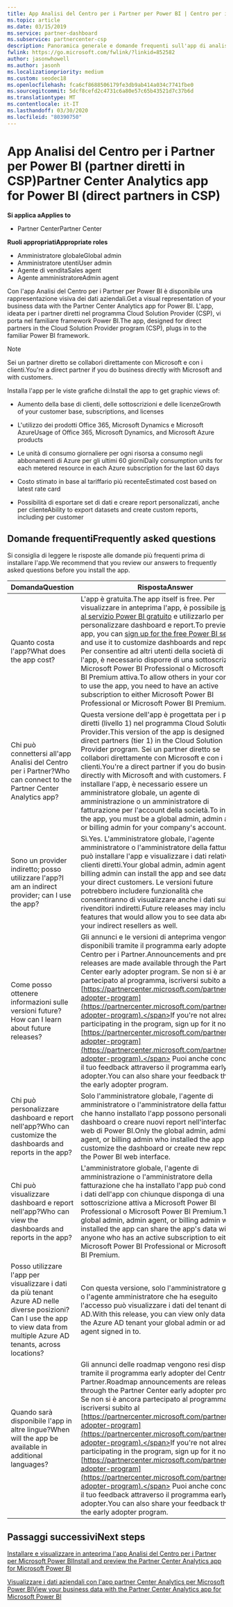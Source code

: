 ```yaml
---
title: App Analisi del Centro per i Partner per Power BI | Centro per i partner
ms.topic: article
ms.date: 03/15/2019
ms.service: partner-dashboard
ms.subservice: partnercenter-csp
description: Panoramica generale e domande frequenti sull'app di analisi del centro per i partner per Power BI.
fwlink: https://go.microsoft.com/fwlink/?linkid=852582
author: jasonwhowell
ms.author: jasonh
ms.localizationpriority: medium
ms.custom: seodec18
ms.openlocfilehash: fca6cf8688506179fe3db9ab414a034c7741fbe0
ms.sourcegitcommit: 5dcf8cefd2c4731c6a80e57c65b43521d7c37b6d
ms.translationtype: MT
ms.contentlocale: it-IT
ms.lasthandoff: 03/30/2020
ms.locfileid: "80390750"
---
```

# <a name="partner-center-analytics-app-for-power-bi-direct-partners-in-csp"></a><span data-ttu-id="3e5a4-103">App Analisi del Centro per i Partner per Power BI (partner diretti in CSP)</span><span class="sxs-lookup"><span data-stu-id="3e5a4-103">Partner Center Analytics app for Power BI (direct partners in CSP)</span></span>

<span data-ttu-id="3e5a4-104">**Si applica a**</span><span class="sxs-lookup"><span data-stu-id="3e5a4-104">**Applies to**</span></span>

- <span data-ttu-id="3e5a4-105">Partner Center</span><span class="sxs-lookup"><span data-stu-id="3e5a4-105">Partner Center</span></span>

<span data-ttu-id="3e5a4-106">**Ruoli appropriati**</span><span class="sxs-lookup"><span data-stu-id="3e5a4-106">**Appropriate roles**</span></span>
-   <span data-ttu-id="3e5a4-107">Amministratore globale</span><span class="sxs-lookup"><span data-stu-id="3e5a4-107">Global admin</span></span>
-   <span data-ttu-id="3e5a4-108">Amministratore utenti</span><span class="sxs-lookup"><span data-stu-id="3e5a4-108">User admin</span></span>
-   <span data-ttu-id="3e5a4-109">Agente di vendita</span><span class="sxs-lookup"><span data-stu-id="3e5a4-109">Sales agent</span></span>
-   <span data-ttu-id="3e5a4-110">Agente amministratore</span><span class="sxs-lookup"><span data-stu-id="3e5a4-110">Admin agent</span></span>

<span data-ttu-id="3e5a4-111">Con l'app Analisi del Centro per i Partner per Power BI è disponibile una rappresentazione visiva dei dati aziendali.</span><span class="sxs-lookup"><span data-stu-id="3e5a4-111">Get a visual representation of your business data with the Partner Center Analytics app for Power BI.</span></span> <span data-ttu-id="3e5a4-112">L'app, ideata per i partner diretti nel programma Cloud Solution Provider (CSP), vi porta nel familiare framework Power BI.</span><span class="sxs-lookup"><span data-stu-id="3e5a4-112">The app, designed for direct partners in the Cloud Solution Provider program (CSP), plugs in to the familiar Power BI framework.</span></span> 

> [!NOTE]  
> <span data-ttu-id="3e5a4-113">Sei un partner diretto se collabori direttamente con Microsoft e con i clienti.</span><span class="sxs-lookup"><span data-stu-id="3e5a4-113">You're a direct partner if you do business directly with Microsoft and with customers.</span></span> 

<span data-ttu-id="3e5a4-114">Installa l'app per le viste grafiche di:</span><span class="sxs-lookup"><span data-stu-id="3e5a4-114">Install the app to get graphic views of:</span></span> 

-   <span data-ttu-id="3e5a4-115">Aumento della base di clienti, delle sottoscrizioni e delle licenze</span><span class="sxs-lookup"><span data-stu-id="3e5a4-115">Growth of your customer base, subscriptions, and licenses</span></span>

-   <span data-ttu-id="3e5a4-116">L'utilizzo dei prodotti Office 365, Microsoft Dynamics e Microsoft Azure</span><span class="sxs-lookup"><span data-stu-id="3e5a4-116">Usage of Office 365, Microsoft Dynamics, and Microsoft Azure products</span></span>

-   <span data-ttu-id="3e5a4-117">Le unità di consumo giornaliere per ogni risorsa a consumo negli abbonamenti di Azure per gli ultimi 60 giorni</span><span class="sxs-lookup"><span data-stu-id="3e5a4-117">Daily consumption units for each metered resource in each Azure subscription for the last 60 days</span></span>

-   <span data-ttu-id="3e5a4-118">Costo stimato in base al tariffario più recente</span><span class="sxs-lookup"><span data-stu-id="3e5a4-118">Estimated cost based on latest rate card</span></span>

-   <span data-ttu-id="3e5a4-119">Possibilità di esportare set di dati e creare report personalizzati, anche per cliente</span><span class="sxs-lookup"><span data-stu-id="3e5a4-119">Ability to export datasets and create custom reports, including per customer</span></span>

## <a name="frequently-asked-questions"></a><span data-ttu-id="3e5a4-120">Domande frequenti</span><span class="sxs-lookup"><span data-stu-id="3e5a4-120">Frequently asked questions</span></span>

<span data-ttu-id="3e5a4-121">Si consiglia di leggere le risposte alle domande più frequenti prima di installare l'app.</span><span class="sxs-lookup"><span data-stu-id="3e5a4-121">We recommend that you review our answers to frequently asked questions before you install the app.</span></span> 

| <span data-ttu-id="3e5a4-122">**Domanda**</span><span class="sxs-lookup"><span data-stu-id="3e5a4-122">**Question**</span></span> | <span data-ttu-id="3e5a4-123">**Risposta**</span><span class="sxs-lookup"><span data-stu-id="3e5a4-123">**Answer**</span></span> |
| --- | ---------- |
| <span data-ttu-id="3e5a4-124">Quanto costa l'app?</span><span class="sxs-lookup"><span data-stu-id="3e5a4-124">What does the app cost?</span></span> | <span data-ttu-id="3e5a4-125">L'app è gratuita.</span><span class="sxs-lookup"><span data-stu-id="3e5a4-125">The app itself is free.</span></span> <span data-ttu-id="3e5a4-126">Per visualizzare in anteprima l'app, è possibile [iscriversi al servizio Power BI gratuito](https://go.microsoft.com/fwlink/p/?linkid=845347) e utilizzarlo per personalizzare dashboard e report.</span><span class="sxs-lookup"><span data-stu-id="3e5a4-126">To preview the app, you can [sign up for the free Power BI service](https://go.microsoft.com/fwlink/p/?linkid=845347) and use it to customize dashboards and reports.</span></span> <span data-ttu-id="3e5a4-127">Per consentire ad altri utenti della società di usare l'app, è necessario disporre di una sottoscrizione di Microsoft Power BI Professional o Microsoft Power BI Premium attiva.</span><span class="sxs-lookup"><span data-stu-id="3e5a4-127">To allow others in your company to use the app, you need to have an active subscription to either Microsoft Power BI Professional or Microsoft Power BI Premium.</span></span> |
| <span data-ttu-id="3e5a4-128">Chi può connettersi all'app Analisi del Centro per i Partner?</span><span class="sxs-lookup"><span data-stu-id="3e5a4-128">Who can connect to the Partner Center Analytics app?</span></span> | <span data-ttu-id="3e5a4-129">Questa versione dell'app è progettata per i partner diretti (livello 1) nel programma Cloud Solution Provider.</span><span class="sxs-lookup"><span data-stu-id="3e5a4-129">This version of the app is designed for direct partners (tier 1) in the Cloud Solution Provider program.</span></span> <span data-ttu-id="3e5a4-130">Sei un partner diretto se collabori direttamente con Microsoft e con i clienti.</span><span class="sxs-lookup"><span data-stu-id="3e5a4-130">You're a direct partner if you do business directly with Microsoft and with customers.</span></span> <span data-ttu-id="3e5a4-131">Per installare l'app, è necessario essere un amministratore globale, un agente di amministrazione o un amministratore di fatturazione per l'account della società.</span><span class="sxs-lookup"><span data-stu-id="3e5a4-131">To install the app, you must be a global admin, admin agent, or billing admin for your company's account.</span></span> |
| <span data-ttu-id="3e5a4-132">Sono un provider indiretto; posso utilizzare l'app?</span><span class="sxs-lookup"><span data-stu-id="3e5a4-132">I am an indirect provider; can I use the app?</span></span> | <span data-ttu-id="3e5a4-133">Sì.</span><span class="sxs-lookup"><span data-stu-id="3e5a4-133">Yes.</span></span> <span data-ttu-id="3e5a4-134">L'amministratore globale, l'agente amministratore o l'amministratore della fatturazione può installare l'app e visualizzare i dati relativi ai clienti diretti.</span><span class="sxs-lookup"><span data-stu-id="3e5a4-134">Your global admin, admin agent, or billing admin can install the app and see data about your direct customers.</span></span> <span data-ttu-id="3e5a4-135">Le versioni future potrebbero includere funzionalità che consentiranno di visualizzare anche i dati sui rivenditori indiretti.</span><span class="sxs-lookup"><span data-stu-id="3e5a4-135">Future releases may include features that would allow you to see data about your indirect resellers as well.</span></span> |
| <span data-ttu-id="3e5a4-136">Come posso ottenere informazioni sulle versioni future?</span><span class="sxs-lookup"><span data-stu-id="3e5a4-136">How can I learn about future releases?</span></span> | <span data-ttu-id="3e5a4-137">Gli annunci e le versioni di anteprima vengono resi disponibili tramite il programma early adopter del Centro per i Partner.</span><span class="sxs-lookup"><span data-stu-id="3e5a4-137">Announcements and preview releases are made available through the Partner Center early adopter program.</span></span> <span data-ttu-id="3e5a4-138">Se non si è ancora partecipato al programma, iscriversi subito al [https://partnercenter.microsoft.com/partner/early-adopter-program](https://partnercenter.microsoft.com/partner/early-adopter-program).</span><span class="sxs-lookup"><span data-stu-id="3e5a4-138">If you're not already participating in the program, sign up for it now at [https://partnercenter.microsoft.com/partner/early-adopter-program](https://partnercenter.microsoft.com/partner/early-adopter-program).</span></span> <span data-ttu-id="3e5a4-139">Puoi anche condividere il tuo feedback attraverso il programma early adopter.</span><span class="sxs-lookup"><span data-stu-id="3e5a4-139">You can also share your feedback through the early adopter program.</span></span> |
| <span data-ttu-id="3e5a4-140">Chi può personalizzare dashboard e report nell'app?</span><span class="sxs-lookup"><span data-stu-id="3e5a4-140">Who can customize the dashboards and reports in the app?</span></span> | <span data-ttu-id="3e5a4-141">Solo l'amministratore globale, l'agente di amministratore o l'amministratore della fatturazione che hanno installato l'app possono personalizzare il dashboard o creare nuovi report nell'interfaccia web di Power BI.</span><span class="sxs-lookup"><span data-stu-id="3e5a4-141">Only the global admin, admin agent, or billing admin who installed the app can customize the dashboard or create new reports in the Power BI web interface.</span></span> |
| <span data-ttu-id="3e5a4-142">Chi può visualizzare dashboard e report nell'app?</span><span class="sxs-lookup"><span data-stu-id="3e5a4-142">Who can view the dashboards and reports in the app?</span></span> | <span data-ttu-id="3e5a4-143">L'amministratore globale, l'agente di amministrazione o l'amministratore della fatturazione che ha installato l'app può condividere i dati dell'app con chiunque disponga di una sottoscrizione attiva a Microsoft Power BI Professional o Microsoft Power BI Premium.</span><span class="sxs-lookup"><span data-stu-id="3e5a4-143">The global admin, admin agent, or billing admin who installed the app can share the app's data with anyone who has an active subscription to either Microsoft Power BI Professional or Microsoft Power BI Premium.</span></span> |
| <span data-ttu-id="3e5a4-144">Posso utilizzare l'app per visualizzare i dati da più tenant Azure AD nelle diverse posizioni?</span><span class="sxs-lookup"><span data-stu-id="3e5a4-144">Can I use the app to view data from multiple Azure AD tenants, across locations?</span></span> | <span data-ttu-id="3e5a4-145">Con questa versione, solo l'amministratore globale o l'agente amministratore che ha eseguito l'accesso può visualizzare i dati del tenant di Azure AD.</span><span class="sxs-lookup"><span data-stu-id="3e5a4-145">With this release, you can view only data from the Azure AD tenant your global admin or admin agent signed in to.</span></span> | 
| <span data-ttu-id="3e5a4-146">Quando sarà disponibile l'app in altre lingue?</span><span class="sxs-lookup"><span data-stu-id="3e5a4-146">When will the app be available in additional languages?</span></span> | <span data-ttu-id="3e5a4-147">Gli annunci delle roadmap vengono resi disponibili tramite il programma early adopter del Centro per i Partner.</span><span class="sxs-lookup"><span data-stu-id="3e5a4-147">Roadmap announcements are released through the Partner Center early adopter program.</span></span> <span data-ttu-id="3e5a4-148">Se non si è ancora partecipato al programma, iscriversi subito al [https://partnercenter.microsoft.com/partner/early-adopter-program](https://partnercenter.microsoft.com/partner/early-adopter-program).</span><span class="sxs-lookup"><span data-stu-id="3e5a4-148">If you're not already participating in the program, sign up for it now at [https://partnercenter.microsoft.com/partner/early-adopter-program](https://partnercenter.microsoft.com/partner/early-adopter-program).</span></span> <span data-ttu-id="3e5a4-149">Puoi anche condividere il tuo feedback attraverso il programma early adopter.</span><span class="sxs-lookup"><span data-stu-id="3e5a4-149">You can also share your feedback through the early adopter program.</span></span> | 



## <a name="next-steps"></a><span data-ttu-id="3e5a4-150">Passaggi successivi</span><span class="sxs-lookup"><span data-stu-id="3e5a4-150">Next steps</span></span>

[<span data-ttu-id="3e5a4-151">Installare e visualizzare in anteprima l'app Analisi del Centro per i Partner per Microsoft Power BI</span><span class="sxs-lookup"><span data-stu-id="3e5a4-151">Install and preview the Partner Center Analytics app for Microsoft Power BI</span></span>](power-bi-app-for-direct-partners-install.md)

[<span data-ttu-id="3e5a4-152">Visualizzare i dati aziendali con l'app partner Center Analytics per Microsoft Power BI</span><span class="sxs-lookup"><span data-stu-id="3e5a4-152">View your business data with the Partner Center Analytics app for Microsoft Power BI</span></span>](power-bi-app-for-direct-partners-use.md)
